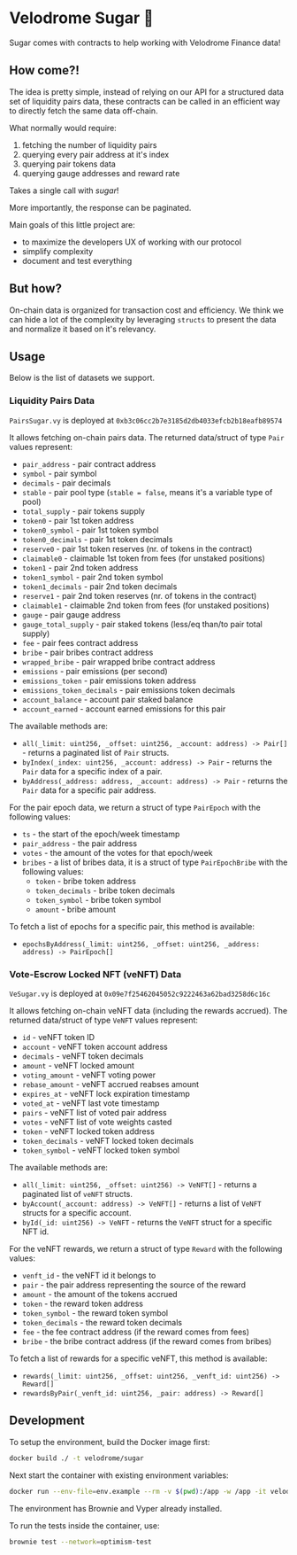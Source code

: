 # Velodrome Sugar 🍭

Sugar comes with contracts to help working with Velodrome Finance data!

## How come?!

The idea is pretty simple, instead of relying on our API for a structured
data set of liquidity pairs data, these contracts can be called in an
efficient way to directly fetch the same data off-chain.

What normally would require:
  1. fetching the number of liquidity pairs
  2. querying every pair address at it's index
  3. querying pair tokens data
  4. querying gauge addresses and reward rate

Takes a single call with _sugar_!

More importantly, the response can be paginated.

Main goals of this little project are:
  * to maximize the developers UX of working with our protocol
  * simplify complexity
  * document and test everything

## But how?

On-chain data is organized for transaction cost and efficiency. We think
we can hide a lot of the complexity by leveraging `structs` to present the data
and normalize it based on it's relevancy.

## Usage

Below is the list of datasets we support.

### Liquidity Pairs Data

`PairsSugar.vy` is deployed at `0xb3c06cc2b7e3185d2db4033efcb2b18eafb89574`

It allows fetching on-chain pairs data.
The returned data/struct of type `Pair` values represent:

 * `pair_address` - pair contract address
 * `symbol` - pair symbol
 * `decimals` - pair decimals
 * `stable` - pair pool type (`stable = false`, means it's a variable type of pool)
 * `total_supply` - pair tokens supply
 * `token0` - pair 1st token address
 * `token0_symbol` - pair 1st token symbol
 * `token0_decimals` - pair 1st token decimals
 * `reserve0` - pair 1st token reserves (nr. of tokens in the contract)
 * `claimable0` - claimable 1st token from fees (for unstaked positions)
 * `token1` - pair 2nd token address
 * `token1_symbol` - pair 2nd token symbol
 * `token1_decimals` - pair 2nd token decimals
 * `reserve1` - pair 2nd token reserves (nr. of tokens in the contract)
 * `claimable1` - claimable 2nd token from fees (for unstaked positions)
 * `gauge` - pair gauge address
 * `gauge_total_supply` - pair staked tokens (less/eq than/to pair total supply)
 * `fee` - pair fees contract address
 * `bribe` - pair bribes contract address
 * `wrapped_bribe` - pair wrapped bribe contract address
 * `emissions` - pair emissions (per second)
 * `emissions_token` - pair emissions token address
 * `emissions_token_decimals` - pair emissions token decimals
 * `account_balance` - account pair staked balance
 * `account_earned` - account earned emissions for this pair

The available methods are:
 * `all(_limit: uint256, _offset: uint256, _account: address) -> Pair[]` -
   returns a paginated list of `Pair` structs.
 * `byIndex(_index: uint256, _account: address) -> Pair` - returns the
   `Pair` data for a specific index of a pair.
 * `byAddress(_address: address, _account: address) -> Pair` - returns the
   `Pair` data for a specific pair address.

For the pair epoch data, we return a struct of type `PairEpoch` with the
following values:

 * `ts` - the start of the epoch/week timestamp
 * `pair_address` - the pair address
 * `votes` - the amount of the votes for that epoch/week
 * `bribes` - a list of bribes data, it is a struct of type `PairEpochBribe` with
   the following values:
    * `token` - bribe token address
    * `token_decimals` - bribe token decimals
    * `token_symbol` - bribe token symbol
    * `amount` - bribe amount

To fetch a list of epochs for a specific pair, this method is available:

 * `epochsByAddress(_limit: uint256, _offset: uint256, _address: address) -> PairEpoch[]`

### Vote-Escrow Locked NFT (veNFT) Data

`VeSugar.vy` is deployed at `0x09e7f25462045052c9222463a62bad3258d6c16c`

It allows fetching on-chain veNFT data (including the rewards accrued).
The returned data/struct of type `VeNFT` values represent:

  * `id` - veNFT token ID
  * `account` - veNFT token account address
  * `decimals` - veNFT token decimals
  * `amount` - veNFT locked amount
  * `voting_amount` - veNFT voting power
  * `rebase_amount` - veNFT accrued reabses amount
  * `expires_at` - veNFT lock expiration timestamp
  * `voted_at` - veNFT last vote timestamp
  * `pairs` - veNFT list of voted pair address
  * `votes` - veNFT list of vote weights casted
  * `token` - veNFT locked token address
  * `token_decimals` - veNFT locked token decimals
  * `token_symbol` - veNFT locked token symbol

The available methods are:

 * `all(_limit: uint256, _offset: uint256) -> VeNFT[]` - returns a paginated
   list of `veNFT` structs.
 * `byAccount(_account: address) -> VeNFT[]` - returns a list of `VeNFT` structs
   for a specific account.
 * `byId(_id: uint256) -> VeNFT` - returns the `VeNFT` struct for a specific
   NFT id.

For the veNFT rewards, we return a struct of type `Reward` with the following
values:

 * `venft_id` - the veNFT id it belongs to
 * `pair` - the pair address representing the source of the reward
 * `amount` - the amount of the tokens accrued
 * `token` - the reward token address
 * `token_symbol` - the reward token symbol
 * `token_decimals` - the reward token decimals
 * `fee` - the fee contract address (if the reward comes from fees)
 * `bribe` - the bribe contract address (if the reward comes from bribes)

To fetch a list of rewards for a specific veNFT, this method is available:

 * `rewards(_limit: uint256, _offset: uint256, _venft_id: uint256) -> Reward[]`
 * `rewardsByPair(_venft_id: uint256, _pair: address) -> Reward[]`

## Development

To setup the environment, build the Docker image first:
```sh
docker build ./ -t velodrome/sugar
```

Next start the container with existing environment variables:
```sh
docker run --env-file=env.example --rm -v $(pwd):/app -w /app -it velodrome/sugar sh
```

The environment has Brownie and Vyper already installed.

To run the tests inside the container, use:
```sh
brownie test --network=optimism-test
```
